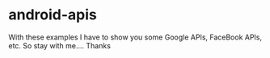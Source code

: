 android-apis
============

With these examples I have to show you some Google APIs, FaceBook APIs, etc. So stay with me.... Thanks
